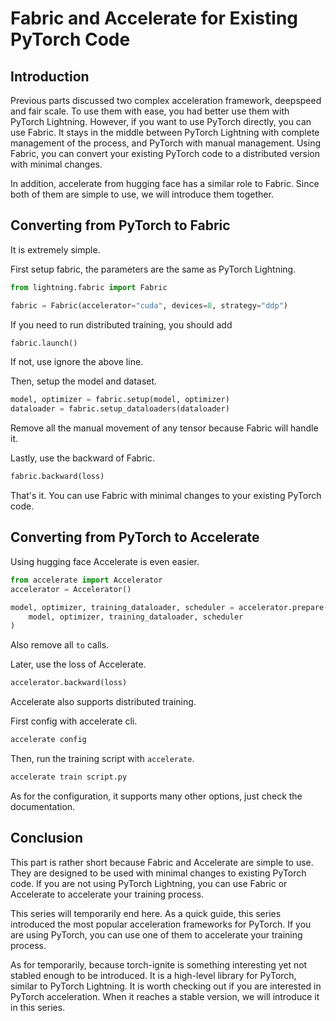 # Fabric and Accelerate for Existing PyTorch Code

## Introduction

Previous parts discussed two complex acceleration framework, deepspeed and fair scale. To use them with ease, you had better use them with PyTorch Lightning. However, if you want to use PyTorch directly, you can use Fabric. It stays in the middle between PyTorch Lightning with complete management of the process, and PyTorch with manual management. Using Fabric, you can convert your existing PyTorch code to a distributed version with minimal changes.

In addition, accelerate from hugging face has a similar role to Fabric. Since both of them are simple to use, we will introduce them together.

## Converting from PyTorch to Fabric

It is extremely simple.

First setup fabric, the parameters are the same as PyTorch Lightning.

```python
from lightning.fabric import Fabric

fabric = Fabric(accelerator="cuda", devices=8, strategy="ddp")
```

If you need to run distributed training, you should add

```python
fabric.launch()
```

If not, use ignore the above line.

Then, setup the model and dataset.

```python
model, optimizer = fabric.setup(model, optimizer)
dataloader = fabric.setup_dataloaders(dataloader)
```

Remove all the manual movement of any tensor because Fabric will handle it.

Lastly, use the backward of Fabric.

```python
fabric.backward(loss)
```

That's it. You can use Fabric with minimal changes to your existing PyTorch code.

## Converting from PyTorch to Accelerate

Using hugging face Accelerate is even easier.

```python
from accelerate import Accelerator
accelerator = Accelerator()

model, optimizer, training_dataloader, scheduler = accelerator.prepare(
    model, optimizer, training_dataloader, scheduler
)
```

Also remove all `to` calls.

Later, use the loss of Accelerate.

```python
accelerator.backward(loss)
```

Accelerate also supports distributed training.

First config with accelerate cli.

```bash
accelerate config
```

Then, run the training script with `accelerate`.

```bash
accelerate train script.py
```

As for the configuration, it supports many other options, just check the documentation.

## Conclusion

This part is rather short because Fabric and Accelerate are simple to use. They are designed to be used with minimal changes to existing PyTorch code. If you are not using PyTorch Lightning, you can use Fabric or Accelerate to accelerate your training process.

This series will temporarily end here. As a quick guide, this series introduced the most popular acceleration frameworks for PyTorch. If you are using PyTorch, you can use one of them to accelerate your training process.

As for temporarily, because torch-ignite is something interesting yet not stabled enough to be introduced. It is a high-level library for PyTorch, similar to PyTorch Lightning. It is worth checking out if you are interested in PyTorch acceleration. When it reaches a stable version, we will introduce it in this series.
